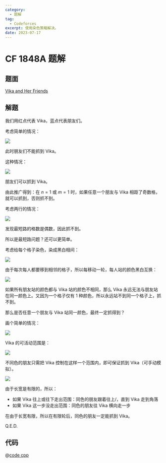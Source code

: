 ```yaml
---
category:
  - 题解
tag:
  - Codeforces
excerpt: 使用染色策略解决。
date: 2023-07-17
---
```


# CF 1848A 题解

## 题面

[Vika and Her Friends](https://codeforces.com/problemset/problem/1848/A)

## 解题

我们用红点代表 Vika，蓝点代表朋友们。

考虑简单的情况：

![](http://zihanhu-blog.oss-cn-shanghai.aliyuncs.com/image/da5042288daf5488beeaba52f0900493.png)

此时朋友们不能抓到 Vika。

这种情况：

![](http://zihanhu-blog.oss-cn-shanghai.aliyuncs.com/image/c3d8b0259446651eb3e1175f13641037.png)

朋友们可以抓到 Vika。

由此推广得到：在 $n = 1$ 或 $m = 1$ 时，如果任意一个朋友与 Vika 相距了奇数格，就可以抓到，否则抓不到。

考虑两行的情况：

![](http://zihanhu-blog.oss-cn-shanghai.aliyuncs.com/image/32af55ee0445506aeb36dcd246889d1f.png)

发现最短路的格数是偶数，因此抓不到。

所以是最短路问题？还可以更简单。

考虑给每个格子染色，染成黑白相间：

![](http://zihanhu-blog.oss-cn-shanghai.aliyuncs.com/image/b090cec4b71f1c0298f6a609a411b5a9.png)

由于每次每人都要移到相邻的格子，所以每移动一轮，每人站的颜色黑白互换：

![](http://zihanhu-blog.oss-cn-shanghai.aliyuncs.com/image/6de9963f34dad42165565993cd9376ac.png)

如果所有朋友站的颜色都与 Vika 站的颜色不相同，那么 Vika 永远无法与朋友站在同一颜色上。又因为一个格子仅有 1 种颜色，所以永远站不到同一个格子上，抓不到。

那么是否任意一个朋友与 Vika 站同一颜色，最终一定抓得到？

画个简单的情况：

![](http://zihanhu-blog.oss-cn-shanghai.aliyuncs.com/image/ebd3639679c653dc5bfaf5988fcbbc28.png)

Vika 的可活动范围是：

![](http://zihanhu-blog.oss-cn-shanghai.aliyuncs.com/image/b00c503f69109fea04c9ad512cec907f.png)

不同色的朋友只需把 Vika 控制在这样一个范围内，即可保证抓到 Vika（可手动模拟）。

![](http://zihanhu-blog.oss-cn-shanghai.aliyuncs.com/image/812d91c726cc0bda172e12fb95f29719.png)

由于长宽是有限的，所以：

- 如果 Vika 往上或往下走出范围：同色的朋友跟着往上/，直到 Vika 走到角落
- 如果 Vika 这一步没走出范围：同色的朋友往 Vika 横向走一步

在由于长宽有限，所以在有限轮后，同色的朋友一定能抓到 Vika。

Q.E.D.

## 代码

@[code cpp](../../source/CF/1848A/color.cpp)
